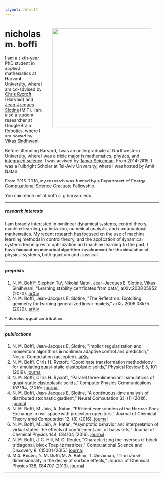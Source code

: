 ```yaml
---
layout: default
---
```

<img src="../images/me_2.png" width="325" align="right" style="padding: 25px">

<!--##### about me -->
# nicholas m. boffi

I am a sixth-year PhD student in applied mathematics at Harvard University, where I am co-advised by [Chris Rycroft](http://people.seas.harvard.edu/~chr/research/) (Harvard) and [Jean-Jacques Slotine](http://web.mit.edu/nsl/www/) (MIT). I am also a student researcher at Google Brain Robotics, where I am hosted by [Vikas Sindhwani](https://vikas.sindhwani.org/). 

Before attending Harvard, I was an undergraduate at Northwestern University, where I was a triple major in mathematics, physics, and [integrated science](https://isp.northwestern.edu/). I was advised by [Tamar Seideman](https://sites.northwestern.edu/seideman/). From 2014-2015, I was a Fulbright Scholar at Tel-Aviv University, where I was hosted by Amir Natan. 

From 2015-2018, my research was funded by a Department of Energy Computational Science Graduate Fellowship.

You can reach me at boffi at g.harvard.edu.

---
##### research interests

I am broadly interested in nonlinear dynamical systems, control theory, machine learning, optimization, numerical analysis, and computational mathematics. My recent research has focused on the use of machine learning methods in control theory, and the application of dynamical systems techniques to optimization and machine learning. In the past, I have focused on numerical algorithm development for the simulation of physical systems, both quantum and classical.

---
##### preprints
1. N. M. Boffi\*, Stephen Tu\*, Nikolai Matni, Jean-Jacques E. Slotine, Vikas Sindhwani, “Learning stability certificates from data”, arXiv:2008.05952 (2020). [arXiv](https://arxiv.org/abs/2008.05952)
1. N. M. Boffi, Jean-Jacques E. Slotine, "The Reflectron: Exploiting geometry for learning generalized linear models," arXiv:2006.08575 (2020). [arXiv](https://arxiv.org/abs/2006.08575)


\* denotes equal contribution.

---

##### publications
1. N. M. Boffi, Jean-Jacques E. Slotine, "Implicit regularization and momentum algorithms in nonlinear adaptive control and prediction," Neural Computation (accepted). [arXiv](https://arxiv.org/abs/1912.13154)
1. N. M. Boffi, Chris H. Rycroft, “Coordinate transformation methodology for simulating quasi-static elastoplastic solids,” Physical Review E 5, 101 (2019). [journal](https://journals.aps.org/pre/abstract/10.1103/PhysRevE.101.053304)
1. N. M. Boffi, Chris H. Rycroft, “Parallel three-dimensional simulations of quasi-static elastoplastic solids,” Computer Physics Communications 107254, (2019). [journal](https://www.sciencedirect.com/science/article/pii/S0010465520300795?via%3Dihub)
1. N. M. Boffi, Jean-Jacques E. Slotine, “A continuous-time analysis of distributed stochastic gradient,” Neural Computation 32, (1) (2019). [journal](https://www.mitpressjournals.org/doi/abs/10.1162/neco_a_01248)
1.  N. M. Boffi, M. Jain, A. Natan, “Efficient computation of the Hartree-Fock Exchange in real-space with projection operators,” Journal of Chemical Theory amd Computation 12, (8) (2016). [journal](https://pubs.acs.org/doi/full/10.1021/acs.jctc.6b00376)
1.  N. M. Boffi, M. Jain, A. Natan, “Asymptotic behavior and interpretation of virtual states: the effects of confinement and of basis sets,” Journal of Chemical Physics 144, 084104 (2016). [journal](https://aip.scitation.org/doi/abs/10.1063/1.4942187?journalCode=jcp)
1. N. M. Boffi, J. C. Hill, M. G. Reuter, "Characterizing the inverses of block tridiagonal, block Toeplitz matrices," Computational Science and Discovery 8, 015001 (2015.) [journal](https://iopscience.iop.org/article/10.1088/1749-4680/8/1/015001)
1. M.G. Reuter, N. M. Boffi, M. A. Ratner, T. Seideman, "The role of dimensionality in the decay of surface effects," Journal of Chemical Physics 138, 084707 (2013). [journal](https://aip.scitation.org/doi/10.1063/1.4792643)

---
